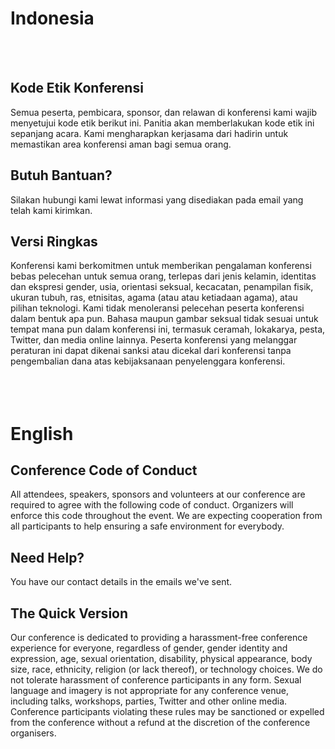 # Indonesia
<br><br>
## Kode Etik Konferensi
Semua peserta, pembicara, sponsor, dan relawan di konferensi kami wajib menyetujui kode etik berikut ini. Panitia akan memberlakukan kode etik ini sepanjang acara. Kami mengharapkan kerjasama dari hadirin untuk memastikan area konferensi aman bagi semua orang.

## Butuh Bantuan?
Silakan hubungi kami lewat informasi yang disediakan pada email yang telah kami kirimkan.

## Versi Ringkas
Konferensi kami berkomitmen untuk memberikan pengalaman konferensi bebas pelecehan untuk semua orang, terlepas dari jenis kelamin, identitas dan ekspresi gender, usia, orientasi seksual, kecacatan, penampilan fisik, ukuran tubuh, ras, etnisitas, agama (atau atau ketiadaan agama), atau pilihan teknologi. Kami tidak menoleransi pelecehan peserta konferensi dalam bentuk apa pun. Bahasa maupun gambar seksual tidak sesuai untuk tempat mana pun dalam konferensi ini, termasuk ceramah, lokakarya, pesta, Twitter, dan media online lainnya. Peserta konferensi yang melanggar peraturan ini dapat dikenai sanksi atau dicekal dari konferensi tanpa pengembalian dana atas kebijaksanaan penyelenggara konferensi.
<br><br><br><br>
# English

## Conference Code of Conduct
All attendees, speakers, sponsors and volunteers at our conference are required to agree with the following code of conduct. Organizers will enforce this code throughout the event. We are expecting cooperation from all participants to help ensuring a safe environment for everybody.

## Need Help?
You have our contact details in the emails we've sent.

## The Quick Version
Our conference is dedicated to providing a harassment-free conference experience for everyone, regardless of gender, gender identity and expression, age, sexual orientation, disability, physical appearance, body size, race, ethnicity, religion (or lack thereof), or technology choices. We do not tolerate harassment of conference participants in any form. Sexual language and imagery is not appropriate for any conference venue, including talks, workshops, parties, Twitter and other online media. Conference participants violating these rules may be sanctioned or expelled from the conference without a refund at the discretion of the conference organisers.
